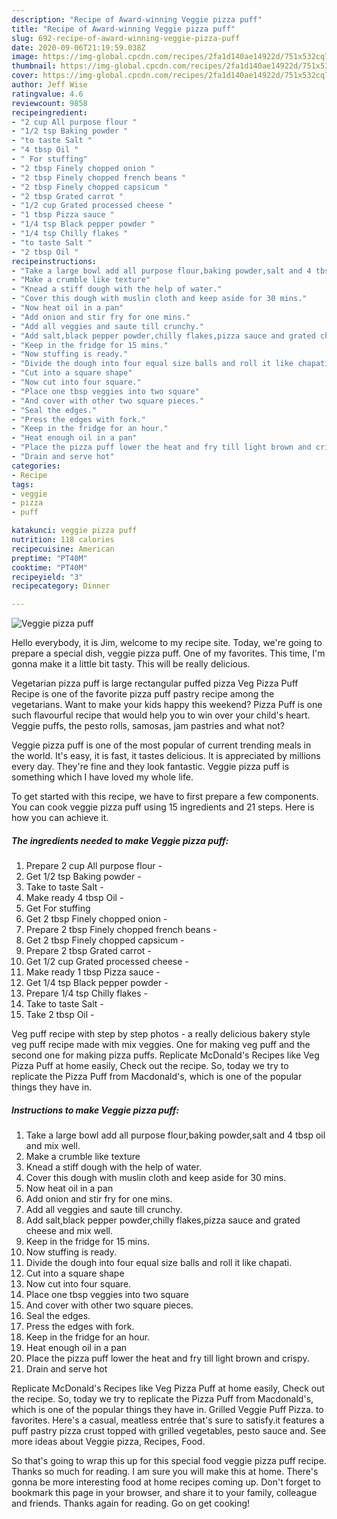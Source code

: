 ```yaml
---
description: "Recipe of Award-winning Veggie pizza puff"
title: "Recipe of Award-winning Veggie pizza puff"
slug: 692-recipe-of-award-winning-veggie-pizza-puff
date: 2020-09-06T21:19:59.038Z
image: https://img-global.cpcdn.com/recipes/2fa1d140ae14922d/751x532cq70/veggie-pizza-puff-recipe-main-photo.jpg
thumbnail: https://img-global.cpcdn.com/recipes/2fa1d140ae14922d/751x532cq70/veggie-pizza-puff-recipe-main-photo.jpg
cover: https://img-global.cpcdn.com/recipes/2fa1d140ae14922d/751x532cq70/veggie-pizza-puff-recipe-main-photo.jpg
author: Jeff Wise
ratingvalue: 4.6
reviewcount: 9858
recipeingredient:
- "2 cup All purpose flour "
- "1/2 tsp Baking powder "
- "to taste Salt "
- "4 tbsp Oil "
- " For stuffing"
- "2 tbsp Finely chopped onion "
- "2 tbsp Finely chopped french beans "
- "2 tbsp Finely chopped capsicum "
- "2 tbsp Grated carrot "
- "1/2 cup Grated processed cheese "
- "1 tbsp Pizza sauce "
- "1/4 tsp Black pepper powder "
- "1/4 tsp Chilly flakes "
- "to taste Salt "
- "2 tbsp Oil "
recipeinstructions:
- "Take a large bowl add all purpose flour,baking powder,salt and 4 tbsp oil and mix well."
- "Make a crumble like texture"
- "Knead a stiff dough with the help of water."
- "Cover this dough with muslin cloth and keep aside for 30 mins."
- "Now heat oil in a pan"
- "Add onion and stir fry for one mins."
- "Add all veggies and saute till crunchy."
- "Add salt,black pepper powder,chilly flakes,pizza sauce and grated cheese and mix well."
- "Keep in the fridge for 15 mins."
- "Now stuffing is ready."
- "Divide the dough into four equal size balls and roll it like chapati."
- "Cut into a square shape"
- "Now cut into four square."
- "Place one tbsp veggies into two square"
- "And cover with other two square pieces."
- "Seal the edges."
- "Press the edges with fork."
- "Keep in the fridge for an hour."
- "Heat enough oil in a pan"
- "Place the pizza puff lower the heat and fry till light brown and crispy."
- "Drain and serve hot"
categories:
- Recipe
tags:
- veggie
- pizza
- puff

katakunci: veggie pizza puff 
nutrition: 118 calories
recipecuisine: American
preptime: "PT40M"
cooktime: "PT40M"
recipeyield: "3"
recipecategory: Dinner

---
```



![Veggie pizza puff](https://img-global.cpcdn.com/recipes/2fa1d140ae14922d/751x532cq70/veggie-pizza-puff-recipe-main-photo.jpg)

Hello everybody, it is Jim, welcome to my recipe site. Today, we're going to prepare a special dish, veggie pizza puff. One of my favorites. This time, I'm gonna make it a little bit tasty. This will be really delicious.

Vegetarian pizza puff is large rectangular puffed pizza Veg Pizza Puff Recipe is one of the favorite pizza puff pastry recipe among the vegetarians. Want to make your kids happy this weekend? Pizza Puff is one such flavourful recipe that would help you to win over your child&#39;s heart. Veggie puffs, the pesto rolls, samosas, jam pastries and what not?

Veggie pizza puff is one of the most popular of current trending meals in the world. It's easy, it is fast, it tastes delicious. It is appreciated by millions every day. They're fine and they look fantastic. Veggie pizza puff is something which I have loved my whole life.


To get started with this recipe, we have to first prepare a few components. You can cook veggie pizza puff using 15 ingredients and 21 steps. Here is how you can achieve it.

<!--inarticleads1-->

##### The ingredients needed to make Veggie pizza puff:

1. Prepare 2 cup All purpose flour -
1. Get 1/2 tsp Baking powder -
1. Take to taste Salt -
1. Make ready 4 tbsp Oil -
1. Get  For stuffing
1. Get 2 tbsp Finely chopped onion -
1. Prepare 2 tbsp Finely chopped french beans -
1. Get 2 tbsp Finely chopped capsicum -
1. Prepare 2 tbsp Grated carrot -
1. Get 1/2 cup Grated processed cheese -
1. Make ready 1 tbsp Pizza sauce -
1. Get 1/4 tsp Black pepper powder -
1. Prepare 1/4 tsp Chilly flakes -
1. Take to taste Salt -
1. Take 2 tbsp Oil -


Veg puff recipe with step by step photos - a really delicious bakery style veg puff recipe made with mix veggies. One for making veg puff and the second one for making pizza puffs. Replicate McDonald&#39;s Recipes like Veg Pizza Puff at home easily, Check out the recipe. So, today we try to replicate the Pizza Puff from Macdonald&#39;s, which is one of the popular things they have in. 

<!--inarticleads2-->

##### Instructions to make Veggie pizza puff:

1. Take a large bowl add all purpose flour,baking powder,salt and 4 tbsp oil and mix well.
1. Make a crumble like texture
1. Knead a stiff dough with the help of water.
1. Cover this dough with muslin cloth and keep aside for 30 mins.
1. Now heat oil in a pan
1. Add onion and stir fry for one mins.
1. Add all veggies and saute till crunchy.
1. Add salt,black pepper powder,chilly flakes,pizza sauce and grated cheese and mix well.
1. Keep in the fridge for 15 mins.
1. Now stuffing is ready.
1. Divide the dough into four equal size balls and roll it like chapati.
1. Cut into a square shape
1. Now cut into four square.
1. Place one tbsp veggies into two square
1. And cover with other two square pieces.
1. Seal the edges.
1. Press the edges with fork.
1. Keep in the fridge for an hour.
1. Heat enough oil in a pan
1. Place the pizza puff lower the heat and fry till light brown and crispy.
1. Drain and serve hot


Replicate McDonald&#39;s Recipes like Veg Pizza Puff at home easily, Check out the recipe. So, today we try to replicate the Pizza Puff from Macdonald&#39;s, which is one of the popular things they have in. Grilled Veggie Puff Pizza. to favorites. Here&#39;s a casual, meatless entrée that&#39;s sure to satisfy.it features a puff pastry pizza crust topped with grilled vegetables, pesto sauce and. See more ideas about Veggie pizza, Recipes, Food. 

So that's going to wrap this up for this special food veggie pizza puff recipe. Thanks so much for reading. I am sure you will make this at home. There's gonna be more interesting food at home recipes coming up. Don't forget to bookmark this page in your browser, and share it to your family, colleague and friends. Thanks again for reading. Go on get cooking!
